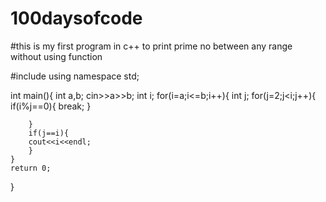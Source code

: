 # 100daysofcode
#this is my first program in c++ to print prime no between any range without using function

#include<iostream>
using namespace std;

int main(){
    int a,b;
    cin>>a>>b;
    int i;
    for(i=a;i<=b;i++){
        int j;
        for(j=2;j<i;j++){
            if(i%j==0){
                break;
            }
            
        }
        if(j==i){
        cout<<i<<endl;
        }   
    }
    return 0;
}
